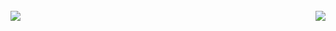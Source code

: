 <!--### Futura garota de programa (programadora ok) 😇-->
<!--### <h3>  all made with ❤️ and code</h3> -->

<br>


<a href="https://github.com/evillyf/github-readme-stats">
  <img align="center" src="https://github-readme-stats.vercel.app/api/top-langs/?username=evillyf&layout=compact&show_icons=true&hide=Procfile,TypeScript,Objective-C,Starlark,Ruby,C,Cython,C++,kvlang,Java,PowerShell,C++&theme=dark" />
</a>

<a href="https://instagram.com/evilly.dias_">
<img align="right" src="https://img.shields.io/badge/Instagram-E4405F?style=for-the-badge&logo=instagram&logoColor=white"/>
</a>







<!--
<a href="https://evillyf.github.io/meu-contato/">
<img align="right" src="https://img.shields.io/badge/website-000000?style=for-the-badge&logo=About.me&logoColor=white"/>
</a> -->

